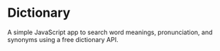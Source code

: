 # Dictionary
A simple JavaScript app to search word meanings, pronunciation, and synonyms using a free dictionary API.
